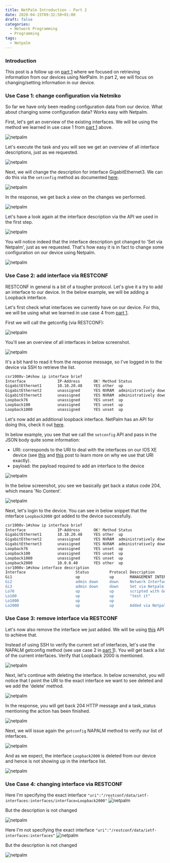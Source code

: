 ```yaml
---
title: NetPalm Introduction - Part 2
date: 2020-04-15T09:32:50+01:00
draft: false
categories:
  - Network Programming
  - Programming
tags:
  - Netpalm
---
```

### Introduction

This post is a follow up on [part 1](https://blog.wimwauters.com/networkprogrammability/2020-04-14_netpalm_introduction/) where we focused on retrieving information from our devices using NetPalm. In part 2, we will focus on changing/setting information in our device.

### Use Case 1: change configuration via Netmiko
So far we have only been reading configuration data from our device. What about changing some configuration data? Works easy with Netpalm.

First, let's get an overview of the existing interfaces. We will be using the method we learned in use case 1 from [part 1](https://blog.wimwauters.com/networkprogrammability/2020-04-15_netpalm_introduction_part1/) above.

![netpalm](/images/2020-04-14-10.png)

Let's execute the task and you will see we get an overview of all interface descriptions, just as we requested.

![netpalm](/images/2020-04-14-11.png)

Next, we will change the description for interface GigabitEthernet3. We can do this via the `setconfig` method as documented [here](https://documenter.getpostman.com/view/2391814/SzYbxcQx?version=latest#c6c4ca08-6ba5-4272-b9cb-457e1a986d57).

![netpalm](/images/2020-04-14-12.png)

In the response, we get back a view on the changes we performed.

![netpalm](/images/2020-04-14-13.png)

Let's have a look again at the interface description via the API we used in the first step.

![netpalm](/images/2020-04-14-14.png)

You will notice indeed that the interface description got changed to 'Set via Netpalm', just as we requested. That's how easy it is in fact to change some configuration on our device using Netpalm.

![netpalm](/images/2020-04-14-15.png)


### Use Case 2: add interface via RESTCONF

RESTCONF in general is a bit of a tougher protocol. Let's give it a try to add an interface to our device. In the below example, we will be adding a Loopback interface.

Let's first check what interfaces we currently have on our device. For this, we will be using what we learned in use case 4 from [part 1](https://blog.wimwauters.com/networkprogrammability/2020-04-15_netpalm_introduction_part1/).

First we will call the getconfig (via RESTCONF):

![netpalm](/images/2020-04-14-16.png)

You'll see an overview of all interfaces in below screenshot.

![netpalm](/images/2020-04-14-17.png)

It's a bit hard to read it from the response message, so I've logged in to the device via SSH to retrieve the list.

```bash
csr1000v-1#show ip interface brief
Interface              IP-Address      OK? Method Status                Protocol
GigabitEthernet1       10.10.20.48     YES other  up                    up
GigabitEthernet2       unassigned      YES NVRAM  administratively down down
GigabitEthernet3       unassigned      YES NVRAM  administratively down down
Loopback76             unassigned      YES unset  up                    up
Loopback100            unassigned      YES unset  up                    up
Loopback1000           unassigned      YES unset  up                    up
```
Let's now add an additional loopback interface. NetPalm has an API for doing this, check it out [here](https://documenter.getpostman.com/view/2391814/SzYbxcQx?version=latest#68da9960-7c95-4045-8a28-15becdb2b104).

In below example, you see that we call the `setconfig` API and pass in the JSON body quite some information:
- URI: corresponds to the URI to deal with the interfaces on our IOS XE device (see [this](https://blog.wimwauters.com/networkprogrammability/2020-03-30-netconf_python_part1/) and [this](https://blog.wimwauters.com/networkprogrammability/2020-03-31_netconf_python_part2/) post to learn more on why we use that URI exactly).
- payload: the payload required to add an interface to the device

![netpalm](/images/2020-04-14-18.png)

In the below screenshot, you see we basically get back a status code 204, which means 'No Content'.

![netpalm](/images/2020-04-14-19.png)

Next, let's login to the device. You can see in below snippet that the interface `Loopback2000` got added to the device successfully.

```bash
csr1000v-1#show ip interface brief
Interface              IP-Address      OK? Method Status                Protocol
GigabitEthernet1       10.10.20.48     YES other  up                    up
GigabitEthernet2       unassigned      YES NVRAM  administratively down down
GigabitEthernet3       unassigned      YES NVRAM  administratively down down
Loopback76             unassigned      YES unset  up                    up
Loopback100            unassigned      YES unset  up                    up
Loopback1000           unassigned      YES unset  up                    up
Loopback2000           10.0.0.40       YES other  up                    up1
csr1000v-1#show interface description
Interface                      Status         Protocol Description
Gi1                            up             up       MANAGEMENT INTERFACE - DON'T TOUCH ME
Gi2                            admin down     down     Network Interface
Gi3                            admin down     down     Set via Netpalm
Lo76                           up             up       scripted with Go
Lo100                          up             up       "test it"
Lo1000                         up             up
Lo2000                         up             up       Added via Netpalm
```

### Use Case 3: remove interface via RESTCONF

Let's now also remove the interface we just added. We will be using [this](https://documenter.getpostman.com/view/2391814/SzYbxcQx?version=latest#f7c75846-aace-4bc4-ab58-2ec34054b4e6) API to achieve that.

Instead of using SSH to verify the current set of interfaces, let's use the NAPALM getconfig method (see use case 2 in [part 1](https://blog.wimwauters.com/networkprogrammability/2020-04-15_netpalm_introduction_part1/)). You will get back a list of the current interfaces. Verify that Loopback 2000 is mentioned.

![netpalm](/images/2020-04-14-20.png)

Next, let's continue with deleting the interface. In below screenshot, you will notice that I point the URI to the exact interface we want to see deleted and we add the 'delete' method.

![netpalm](/images/2020-04-14-21.png)

In the response, you will get back 204 HTTP message and a task_status mentioning the action has been finished.

![netpalm](/images/2020-04-14-22.png)

Next, we will issue again the `getconfig` NAPALM method to verify our list of interfaces.

![netpalm](/images/2020-04-14-23.png)

And as we expect, the interface `Loopback2000` is deleted from our device and hence is not showing up in the interface list.

![netpalm](/images/2020-04-14-24.png)


### Use Case 4: changing interface via RESTCONF

Here I'm specifying the exact interface `"uri":"/restconf/data/ietf-interfaces:interfaces/interface=Loopback2000"`
![netpalm](/images/2020-04-14-25.png)

But the description is not changed

![netpalm](/images/2020-04-14-26.png)

Here I'm not specifying the exact interface `"uri":"/restconf/data/ietf-interfaces:interfaces"`
![netpalm](/images/2020-04-14-27.png)

But the description is not changed

![netpalm](/images/2020-04-14-28.png)



